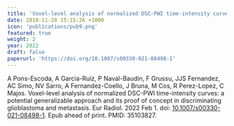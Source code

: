 ```yaml
---
title: 'Voxel-level analysis of normalized DSC-PWI time-intensity curves: a potential generalizable approach and its proof of concept in discriminating glioblastoma and metastasis'
date: 2018-11-28 15:15:26 +1000
icon: 'publications/pub9.png'
featured: true
weight: 2
year: 2022
draft: false
paperurl: 'https://doi.org/10.1007/s00330-021-08498-1'
---
```


A Pons-Escoda, A Garcia-Ruiz, P Naval-Baudin, F Grussu, JJS Fernandez, AC Simo, NV Sarro, A Fernandez-Coello, J Bruna, M Cos, R Perez-Lopez, C Majos. Voxel-level analysis of normalized DSC-PWI time-intensity curves: a potential generalizable approach and its proof of concept in discriminating glioblastoma and metastasis. Eur Radiol. 2022 Feb 1. doi: [10.1007/s00330-021-08498-1](https://doi.org/10.1007/s00330-021-08498-1). Epub ahead of print. PMID: 35103827.

